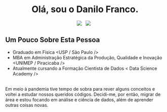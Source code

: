 <h1 align='center'> Olá, sou o Danilo Franco.</h1>

<!--
**francodof/francodof** is a ✨ _special_ ✨ repository because its `README.md` (this file) appears on your GitHub profile.


- 🔭 I’m currently working on ...
- 🌱 I’m currently learning ...
- 👯 I’m looking to collaborate on ...
- 🤔 I’m looking for help with ...
- 💬 Ask me about ...
- 📫 How to reach me: ...
- 😄 Pronouns: ...
- ⚡ Fun fact: ...
-->

<p align='center'>
<a href='https://www.linkedin.com/in/danilo-franco-mba/'><img src='https://img.shields.io/badge/LinkedIn-0077B5?style=for-the-badge&logo=linkedin&logoColor=white/'></a>&nbsp;&nbsp;
<a href='https://www.instagram.com/danilofranco1976/'><img src='https://img.shields.io/badge/Instagram-E4405F?style=for-the-badge&logo=instagram&logoColor=white/'></a>&nbsp;&nbsp;
</p>



<h2> Um Pouco Sobre Esta Pessoa</h2>

- Graduado em Física <USP / São Paulo />
- MBA em Administração Estratégica da Produção, Qualidade e Inovação <UNIMEP / Piracicaba />
- Atualmente cursando a Formação Cientista de Dados < Data Science Academy />
<br><br>
<p>Em meio à pandemia tive tempo de sobra para rever alguns conceitos e voltei a estudar nossos queridos códigos. Decidi-me, por então, migrar de área e estou focando em análise e ciência de dados, além de aprender outras coisas novas.
